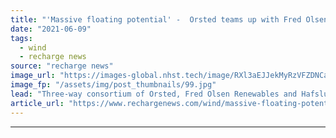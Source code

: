 ```yaml
---
title: "'Massive floating potential' -  Orsted teams up with Fred Olsen for Norway offshore wind bid"
date: "2021-06-09"
tags: 
  - wind
  - recharge news
source: "recharge news"
image_url: "https://images-global.nhst.tech/image/RXl3aEJJekMyRzVFZDNCaXp4cGNNdW5PNFpKUHc2TWNZMmpuYzdXYjdRcz0=/nhst/binary/7070c8074f2c294d14547d7a42109938"
image_fp: "/assets/img/post_thumbnails/99.jpg"
lead: "Three-way consortium of Orsted, Fred Olsen Renewables and Hafslund Eco plans floating and bottom-fixed developments off Nordic country"
article_url: "https://www.rechargenews.com/wind/massive-floating-potential-orsted-teams-up-with-fred-olsen-for-norway-offshore-wind-bid/2-1-1022616"
---
```


---
